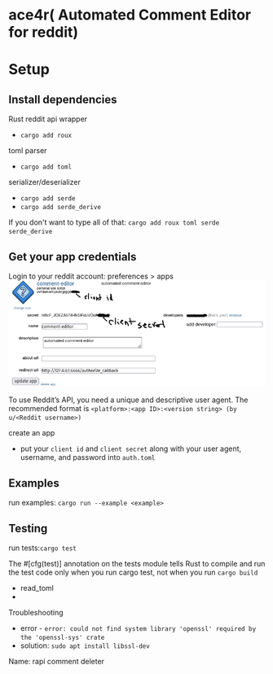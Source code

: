 # ace4r( Automated Comment Editor for reddit)

# Setup

## Install dependencies
Rust reddit api wrapper
- `cargo add roux`

toml parser
- `cargo add toml`

serializer/deserializer
- `cargo add serde`
- `cargo add serde_derive`

If you don't want to type all of that: `cargo add roux toml serde serde_derive`

## Get your app credentials
Login to your reddit account:
preferences > apps
![developer application](img/reddit-developer-application-00.png)

To use Reddit’s API, you need a unique and descriptive user agent. The recommended format is `<platform>:<app ID>:<version string> (by u/<Reddit username>)`

create an app
- put your `client id` and `client secret` along with your user agent, username, and password into `auth.toml` 

## Examples
run examples: `cargo run --example <example>`

## Testing
run tests:`cargo test`

The #[cfg(test)] annotation on the tests module tells Rust to compile and run the test code only when you run cargo test, not when you run `cargo build`

- read_toml
-

Troubleshooting
- error - `error: could not find system library 'openssl' required by the 'openssl-sys' crate`
- solution: `sudo apt install libssl-dev`

Name:
rapi comment deleter